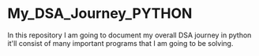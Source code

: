 # My_DSA_Journey_PYTHON
In this repository I am going to document my overall DSA journey in python it'll consist of many important programs that I am going to be solving.

